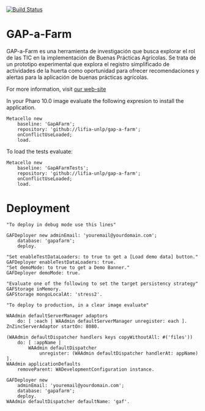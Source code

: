 [![Build Status](https://travis-ci.com/cientopolis/gap-a-farm.svg?branch=master)](https://travis-ci.com/cientopolis/gap-a-farm)

# GAP-a-Farm
GAP-a-Farm es una herramienta de investigación que busca explorar el rol de las TIC en la implementación de Buenas Prácticas Agrícolas. Se trata de un prototipo experimental que explora el registro simplificado de actividades de la huerta como oportunidad para ofrecer recomendaciones y alertas para la aplicación de buenas prácticas agrícolas. 

For more information, visit [our web-site](https://www.lifia.info.unlp.edu.ar/gap-a-farm/)

In your Pharo 10.0 image evaluate the following expresion to install the application.

```Smalltalk
Metacello new
	baseline: 'GapAFarm';
	repository: 'github://lifia-unlp/gap-a-farm';
	onConflictUseLoaded;
	load.
  ```
  
To load the tests evaluate:
  
```Smalltalk
Metacello new
	baseline: 'GapAFarmTests';
	repository: 'github://lifia-unlp/gap-a-farm';
	onConflictUseLoaded;
	load.
```

# Deployment

```Smalltalk
"To deploy in debug mode use this lines"

GAFDeployer new adminEmail: 'youremail@yourdomain.com'; 
	database: 'gapafarm';
	deploy.

"Set enableTestDataLoaders: to true to get a [Load demo data] button."
GAFDeployer enableTestDataLoaders: true.
"Set demoMode: to true to get a Demo Banner."
GAFDeployer demoMode: true.

"Evaluate one of the following to set the target persistency strategy"
GAFStorage inMemory.
GAFStorage mongoLocalAt: 'stress2'.

"To deploy to production, in a clear image evaluate"

WAAdmin defaultServerManager adaptors
	do: [ :each | WAAdmin defaultServerManager unregister: each ].
ZnZincServerAdaptor startOn: 8080.

(WAAdmin defaultDispatcher handlers keys copyWithoutAll: #('files'))
	do: [ :appName |
		WAAdmin defaultDispatcher
			unregister: (WAAdmin defaultDispatcher handlerAt: appName) ].
WAAdmin applicationDefaults
	removeParent: WADevelopmentConfiguration instance.

GAFDeployer new
	adminEmail: 'youremail@yourdomain.com';
	database: 'gapafarm';
	deploy.
WAAdmin defaultDispatcher defaultName: 'gaf'.
```
